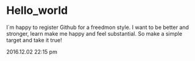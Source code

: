# Hello_world

I`m happy to register Github for a freedmon style.
I want to be better and stronger, learn make me happy and feel substantial.
So make a simple target and take it true!

2016.12.02 22:15 pm
